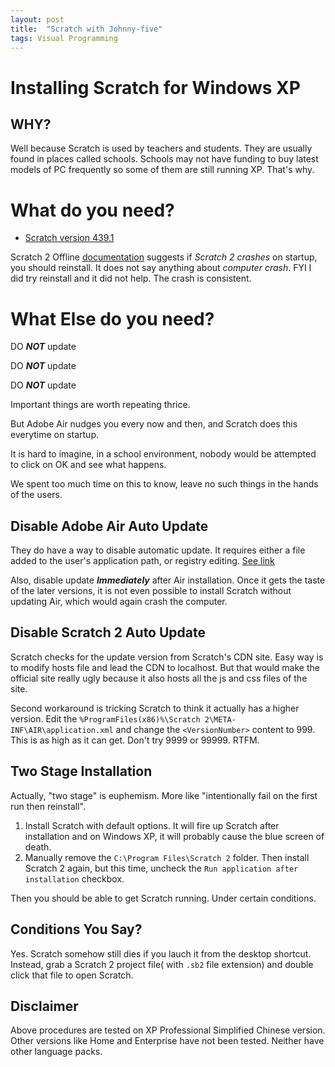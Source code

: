 ```yaml
---
layout: post
title:  "Scratch with Johnny-five"
tags: Visual Programming
---
```


# Installing Scratch for Windows XP

## WHY?

Well because Scratch is used by teachers and students. They are usually found in places called schools. Schools may not have funding to buy latest models of PC frequently so some of them are still running XP. That's why.

# What do you need?

- [Scratch version 439.1](https://scratch.mit.edu/scratchr2/static/sa/Scratch-439.1.exe)

Scratch 2 Offline [documentation](https://scratch.mit.edu/scratch2download/) suggests if *Scratch 2 crashes* on startup, you should reinstall. It does not say anything about *computer crash*. FYI I did try reinstall and it did not help. The crash is consistent.

# What Else do you need?

DO ***NOT*** update

DO ***NOT*** update

DO ***NOT*** update

Important things are worth repeating thrice.

But Adobe Air nudges you every now and then, and Scratch does this everytime on startup.

It is hard to imagine, in a school environment, nobody would be attempted to click on OK and see what happens.

We spent too much time on this to know, leave no such things in the hands of the users.

## Disable Adobe Air Auto Update

They do have a way to disable automatic update. It requires either a file added to the user's application path, or registry editing. [See link](https://forums.adobe.com/docs/DOC-1321)

Also, disable update ***Immediately*** after Air installation. Once it gets the taste of the later versions, it is not even possible to install Scratch without updating Air, which would again crash the computer.


## Disable Scratch 2 Auto Update

Scratch checks for the update version from Scratch's CDN site. Easy way is to modify hosts file and lead the CDN to localhost. But that would make the official site really ugly because it also hosts all the js and css files of the site.

Second workaround is tricking Scratch to think it actually has a higher version.
Edit the `%ProgramFiles(x86)%\Scratch 2\META-INF\AIR\application.xml` and change the `<VersionNumber>` content to 999. This is as high as it can get. Don't try 9999 or 99999. RTFM.

## Two Stage Installation

Actually, "two stage" is euphemism. More like "intentionally fail on the first run then reinstall".

1. Install Scratch with default options. It will fire up Scratch after installation and on Windows XP, it will probably cause the blue screen of death.
2. Manually remove the `C:\Program Files\Scratch 2` folder. Then install Scratch 2 again, but this time, uncheck the `Run application after installation` checkbox.

Then you should be able to get Scratch running. Under certain conditions.

## Conditions You Say?

Yes. Scratch somehow still dies if you lauch it from the desktop shortcut. Instead, grab a Scratch 2 project file( with `.sb2` file extension) and double click that file to open Scratch.

## Disclaimer

Above procedures are tested on XP Professional Simplified Chinese version. Other versions like Home and Enterprise have not been tested. Neither have other language packs.



